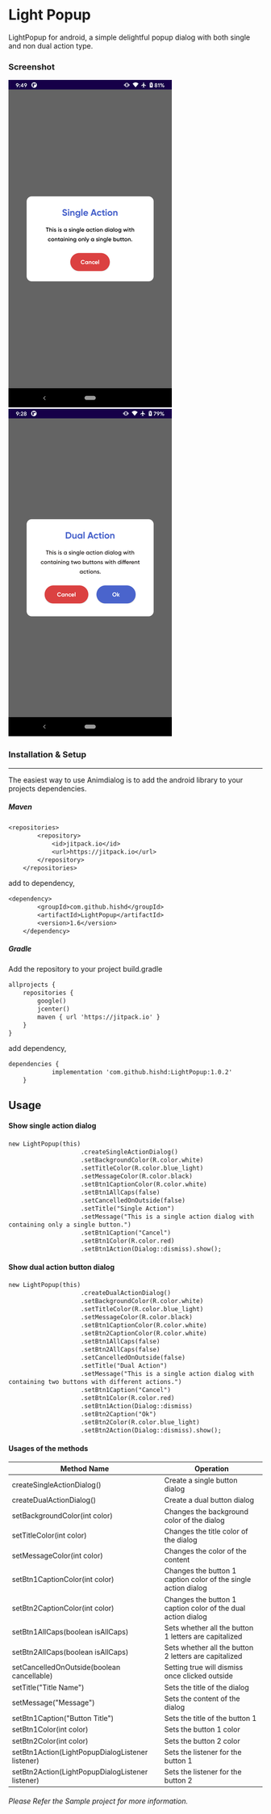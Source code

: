 # Light Popup

LightPopup for android, a simple delightful popup dialog with both single and non dual action type.

### Screenshot
[![](https://github.com/hishd/LightPopup/blob/master/images/image1.png)](https://github.com/hishd/LightPopup/blob/master/images/image1.png)
[![](https://github.com/hishd/LightPopup/blob/master/images/image2.png)](https://github.com/hishd/LightPopup/blob/master/images/image2.png)

### Installation & Setup

------------

The easiest way to use Animdialog is to add the android library to your projects dependencies.

##### Maven
```
<repositories>
		<repository>
		    <id>jitpack.io</id>
		    <url>https://jitpack.io</url>
		</repository>
	</repositories>
```
add to dependency,
```
<dependency>
	    <groupId>com.github.hishd</groupId>
	    <artifactId>LightPopup</artifactId>
	    <version>1.6</version>
	</dependency>
```

##### Gradle
Add the repository to your project build.gradle

```
allprojects {
    repositories {
        google()
        jcenter()
        maven { url 'https://jitpack.io' }
    }
}
```
add dependency,
```
dependencies {
	        implementation 'com.github.hishd:LightPopup:1.0.2'
	}
```

## Usage

#### Show single action dialog
```
new LightPopup(this)
                    .createSingleActionDialog()
                    .setBackgroundColor(R.color.white)
                    .setTitleColor(R.color.blue_light)
                    .setMessageColor(R.color.black)
                    .setBtn1CaptionColor(R.color.white)
                    .setBtn1AllCaps(false)
                    .setCancelledOnOutside(false)
                    .setTitle("Single Action")
                    .setMessage("This is a single action dialog with containing only a single button.")
                    .setBtn1Caption("Cancel")
                    .setBtn1Color(R.color.red)
                    .setBtn1Action(Dialog::dismiss).show();
```
#### Show dual action button dialog
```
new LightPopup(this)
                    .createDualActionDialog()
                    .setBackgroundColor(R.color.white)
                    .setTitleColor(R.color.blue_light)
                    .setMessageColor(R.color.black)
                    .setBtn1CaptionColor(R.color.white)
                    .setBtn2CaptionColor(R.color.white)
                    .setBtn1AllCaps(false)
                    .setBtn2AllCaps(false)
                    .setCancelledOnOutside(false)
                    .setTitle("Dual Action")
                    .setMessage("This is a single action dialog with containing two buttons with different actions.")
                    .setBtn1Caption("Cancel")
                    .setBtn1Color(R.color.red)
                    .setBtn1Action(Dialog::dismiss)
                    .setBtn2Caption("Ok")
                    .setBtn2Color(R.color.blue_light)
                    .setBtn2Action(Dialog::dismiss).show();
```

#### Usages of the methods
| Method Name  | Operation   |
| ------------ | ------------ |
| createSingleActionDialog()  | Create a single button dialog  |
| createDualActionDialog()  | Create a dual button dialog  |
| setBackgroundColor(int color)  | Changes the background color of the dialog  |
| setTitleColor(int color)  | Changes the title color of the dialog  |
| setMessageColor(int color)  | Changes the color of the content  |
| setBtn1CaptionColor(int color)  | Changes the button 1 caption color of the single action dialog  |
| setBtn2CaptionColor(int color)  | Changes the button 1 caption color of the dual action dialog  |
| setBtn1AllCaps(boolean isAllCaps)  | Sets whether all the button 1 letters are capitalized  |
| setBtn2AllCaps(boolean isAllCaps)  | Sets whether all the button 2 letters are capitalized  |
| setCancelledOnOutside(boolean cancellable)  | Setting true will dismiss once clicked outside  |
| setTitle("Title Name") | Sets the title of the dialog  |
| setMessage("Message")  | Sets the content of the dialog  |
| setBtn1Caption("Button Title")  | Sets the title of the button 1  |
| setBtn1Color(int color)  | Sets the button 1 color  |
| setBtn2Color(int color)  | Sets the button 2 color  |
| setBtn1Action(LightPopupDialogListener listener)  | Sets the listener for the button 1  |
| setBtn2Action(LightPopupDialogListener listener)  | Sets the listener for the button 2  |

###### Please Refer the Sample project for more information.

